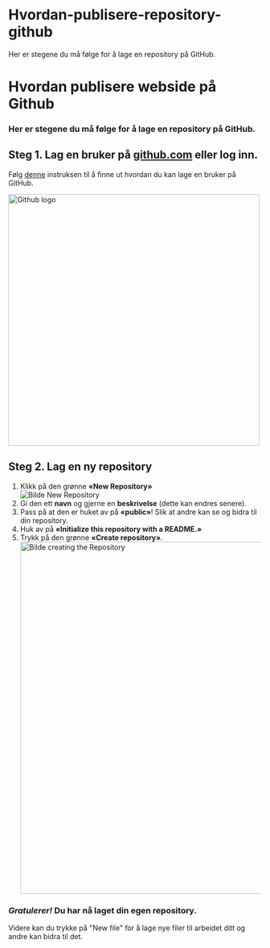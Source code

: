 # Hvordan-publisere-repository-github
Her er stegene du må følge for å lage en repository på GitHub.
<!DOCTYPE html>
<html>
<head>
<title> Hvordan publisere webside på GitHub </title>
</head>

<body>

<h1>Hvordan publisere webside på Github</h1>
<h3> Her er stegene du må følge for å lage en repository på GitHub.</h3>

 <h2>Steg 1.  Lag en bruker på <a href=https://github.com/.>github.com</a> eller log inn.</h2>
 <p> Følg
  <a href="https://www.wikihow.com/Create-an-Account-on-GitHub">denne</a>
     instruksen til å finne ut hvordan du kan lage en bruker på GitHub.</p>

 <img src="https://cdn0.tnwcdn.com/wp-content/blogs.dir/1/files/2016/11/github-image-796x418.png" alt="Github logo" width="500">
 <br>

<h2> Steg 2.  Lag en ny repository </h2>
  <ol>
    <li> Klikk på den grønne <strong>«New Repository»</strong> </li>
         <img src="https://www.softpost.org/wp-content/uploads/2016/06/new-repository-on-GitHub.png"alt="Bilde New Repository">
    <li> Gi den ett <strong>navn</strong> og gjerne en <strong>beskrivelse</strong> (dette kan endres senere).</li>
    <li> Pass på at den er huket av på <strong>«public»</strong>! Slik at andre kan se og bidra til din repository.</li>
    <li> Huk av på <strong>«Initialize this repository with a README.»</strong></li>
    <li> Trykk på den grønne <strong>«Create repository»</strong>.</li>
    <img src="https://guides.github.com/activities/hello-world/create-new-repo.png" alt="Bilde creating the Repository" width="700">
  </ol>

 <h3> <em>Gratulerer!</em> Du har nå laget din egen repository.</h3>
  <p>Videre kan du trykke på "New file" for å lage nye filer til arbeidet ditt og andre kan bidra til det. </p>

</body>
</html>
